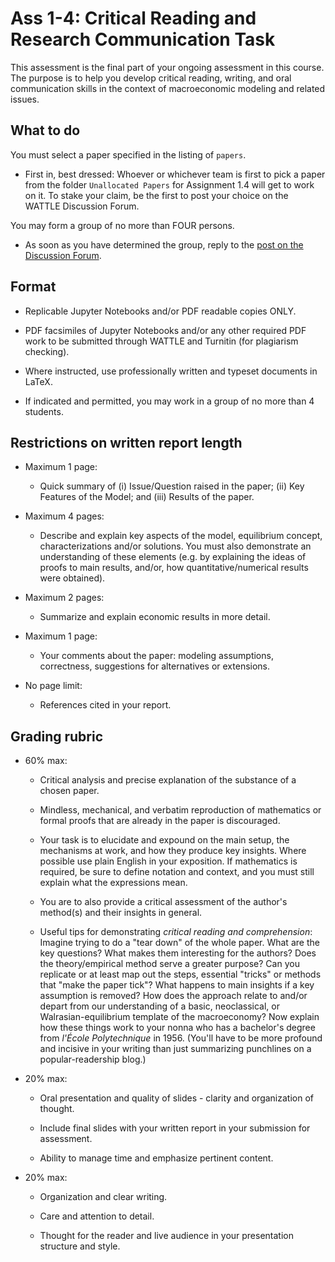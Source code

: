 # Ass 1-4: Critical Reading and Research Communication Task

This assessment is the final part of your ongoing assessment in this course.
The purpose is to help you develop critical reading, writing, and oral communication skills in the context of macroeconomic modeling and related issues.

## What to do

You must select a paper specified in the listing of ``papers``.

* First in, best dressed: Whoever or whichever team is first to pick a paper from the folder ``Unallocated Papers`` for Assignment 1.4 will get to work on it. To stake your claim, be the first to post your choice on the WATTLE Discussion Forum. 

You may form a group of no more than FOUR persons. 

* As soon as you have determined the group, reply to the [post on the Discussion Forum](https://wattlecourses.anu.edu.au/mod/forum/discuss.php?d=788149).

## Format

* Replicable Jupyter Notebooks and/or PDF readable copies ONLY.

* PDF facsimiles of Jupyter Notebooks and/or any other required PDF work to be submitted through WATTLE and Turnitin (for plagiarism checking).

* Where instructed, use professionally written and typeset documents in LaTeX.

* If indicated and permitted, you may work in a group of no more than 4 students.

## Restrictions on written report length

* Maximum 1 page: 
   * Quick summary of (i) Issue/Question raised in the paper; (ii) Key Features of the Model; and (iii) Results of the paper.

* Maximum 4 pages: 
   * Describe and explain key aspects of the model, equilibrium concept, characterizations and/or solutions. You must also demonstrate an understanding of these elements (e.g. by explaining the ideas of proofs to main results, and/or, how quantitative/numerical results were obtained).

* Maximum 2 pages: 
   * Summarize and explain economic results in more detail.

* Maximum 1 page: 
   * Your comments about the paper: modeling assumptions, correctness, suggestions for alternatives or extensions.

* No page limit: 
   * References cited in your report.


## Grading rubric

* 60% max: 

    * Critical analysis and precise explanation of the substance of a chosen paper.

    * Mindless, mechanical, and verbatim reproduction of mathematics or formal proofs that are already in the paper is discouraged.

    * Your task is to elucidate and expound on the main setup, the mechanisms at work, and how they produce key insights. Where possible use plain English in your exposition. If mathematics is required, be sure to define notation and context, and you must still explain what the expressions mean.

    * You are to also provide a critical assessment of the author's method(s) and their insights in general.

    * Useful tips for demonstrating *critical reading and comprehension*: Imagine trying to do a "tear down" of the whole paper. What are the key questions? What makes them interesting for the authors? Does the theory/empirical method serve a greater purpose? Can you replicate or at least map out the steps, essential "tricks" or methods that "make the paper tick"? What happens to main insights if a key assumption is removed? How does the approach relate to and/or depart from our understanding of a basic, neoclassical, or Walrasian-equilibrium template of the macroeconomy? Now explain how these things work to your nonna who has a bachelor's degree from *l'École Polytechnique* in 1956. (You'll have to be more profound and incisive in your writing than just summarizing punchlines on a popular-readership blog.)

* 20% max:

    * Oral presentation and quality of slides - clarity and organization of thought.

    * Include final slides with your written report in your submission for assessment.

    * Ability to manage time and emphasize pertinent content.

* 20% max:

    * Organization and clear writing.

    * Care and attention to detail.

    * Thought for the reader and live audience in your presentation structure and style.
